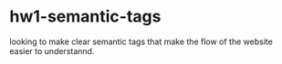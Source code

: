 # hw1-semantic-tags
looking to make clear semantic tags that make the flow of the website easier to understannd.
